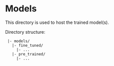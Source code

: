 # Models

This directory is used to host the trained model(s).

Directory structure:
```
 |- models/
   |- fine_tuned/
     |- ...
   |- pre_trained/
     |- ...
```